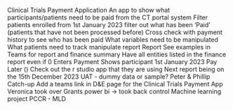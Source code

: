 Clinical Trials Payment Application
An app to show what participants/patients need to be paid from the CT portal system
Filter patients enrolled from 1st January 2023 filter out what has been ‘Paid’ (patients that have not been processed before)
Cross check with payment history to see who has been paid
What variables need to be manipulated
What patients need to
track
manipulate
report Report
See examples in Teams for report and finance summary
Have all entities listed in the finance report even if 0
Enters Payment
Shows participant
1st January 2023
Pay Later () Check out the r studio app that they are using Next report being on the 15th December 2023 UAT - dummy data or sample?
Peter & Phillip Catch-up
Add a teams link in D&E page for the Clinical Trials Payment App
Veronica took over Grants power bi -> took back control
Machine learning project
PCCR - MLD
